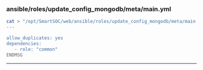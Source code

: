 ### ansible/roles/update_config_mongodb/meta/main.yml
```bash
cat > "/opt/SmartSOC/web/ansible/roles/update_config_mongodb/meta/main.yml" <<"ENDMSG"
---

allow_duplicates: yes
dependencies:
   - role: "common"
ENDMSG
```
---
